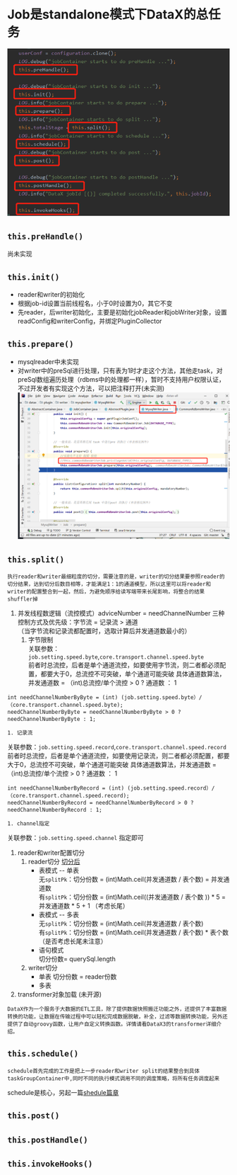 # Job是standalone模式下DataX的总任务

![job流程](./image/job.png)

## `this.preHandle()`
尚未实现
## `this.init()`
+ reader和writer的初始化
+ 根据job-id设置当前线程名，小于0时设置为0，其它不变
+ 先reader，后writer初始化，主要是初始化jobReader和jobWriter对象，设置readConfig和writerConfig，并绑定PluginCollector

## `this.prepare()`
+ mysqlreader中未实现
+ 对writer中的preSql进行处理，只有表为1时才走这个方法，其他走task，对preSql数组遍历处理（rdbms中的处理都一样），暂时不支持用户权限认证，不过开发者有实现这个方法，可以把注释打开(未实测)
 ![prepare](./image/mysqlWriterPrepare.png)

## `this.split()`
```
执行reader和writer最细粒度的切分，需要注意的是，writer的切分结果要参照reader的切分结果，达到切分后数目相等，才能满足1：1的通道模型，所以这里可以将reader和writer的配置整合到一起，然后，为避免顺序给读写端带来长尾影响，将整合的结果shuffler掉
```
1.  并发线程数逻辑（流控模式）adviceNumber = needChannelNumber
三种控制方式及优先级：字节流 = 记录流 > 通道  
（当字节流和记录流都配置时，选取计算后并发通道数最小的）
    1. 字节限制  
关联参数：`job.setting.speed.byte`,`core.transport.channel.speed.byte`  
前者时总流控，后者是单个通道流控，如要使用字节流，则二者都必须配置，都要大于0，总流控不可突破，单个通道可能突破
具体通道数算法，并发通道数 = （int)总流控/单个流控 > 0 ? 通道数 ： 1
```
int needChannelNumberByByte = (int) (job.setting.speed.byte）/（core.transport.channel.speed.byte);
needChannelNumberByByte = needChannelNumberByByte > 0 ? needChannelNumberByByte : 1;
```
    1. 记录流  
关联参数：`job.setting.speed.record`,`core.transport.channel.speed.record`  
前者时总流控，后者是单个通道流控，如要使用记录流，则二者都必须配置，都要大于0，总流控不可突破，单个通道可能突破
具体通道数算法，并发通道数 = （int)总流控/单个流控 > 0 ? 通道数 ： 1
```
int needChannelNumberByRecord = (int) (job.setting.speed.record）/（core.transport.channel.speed.record);
needChannelNumberByRecord = needChannelNumberByRecord > 0 ? needChannelNumberByRecord : 1;
```
    1. channel指定  
关联参数：`job.setting.speed.channel`
指定即可  
1. reader和writer配置切分
    1. reader切分 [切分后](./split/readerTaskConfigs.md)
         + 表模式 -- 单表  
无`splitPk`：切分份数 =  (int)Math.ceil(并发通道数 / 表个数) = 并发通道数  
有`splitPk`：切分份数 = (int)Math.ceil((并发通道数 / 表个数 )) * 5 = 并发通道数 * 5  + 1 （考虑长尾）
         + 表模式 -- 多表  
无`splitPk`：切分份数 =  (int)Math.ceil(并发通道数 / 表个数)  
有`splitPk`：切分份数 = (int)Math.ceil(并发通道数 / 表个数) * 表个数  （是否考虑长尾未注意）
         + 语句模式  
切分份数= querySql.length
    1. writer切分
        + 单表
切分份数 = reader份数
        + 多表
1. transformer对象加载 (未开源)

```
DataX作为一个服务于大数据的ETL工具，除了提供数据快照搬迁功能之外，还提供了丰富数据转换的功能，让数据在传输过程中可以轻松完成数据脱敏，补全，过滤等数据转换功能，另外还提供了自动groovy函数，让用户自定义转换函数。详情请看DataX3的transformer详细介绍。
```

## `this.schedule()`  
```
schedule首先完成的工作是把上一步reader和writer split的结果整合到具体taskGroupContainer中,同时不同的执行模式调用不同的调度策略，将所有任务调度起来
```
schedule是核心，另起一篇[shedule篇章](./schedule.md)

## `this.post()`

## `this.postHandle()`

## `this.invokeHooks()`

